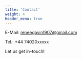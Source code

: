 ```yaml
---
title: 'Contact'
weight: 4
header_menu: true
---
```

E-Mail: [reneegavin1907@gmail.com](mailto:reneegavin1907@gmail.com)

Tel.: +44 74020xxxxx

Let us get in-touch!
